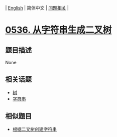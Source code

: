 
| [English](README_EN.md) | 简体中文 | [问题相关](QUESTION.md) |
# [0536. 从字符串生成二叉树](https://leetcode-cn.com/problems/construct-binary-tree-from-string/)
## 题目描述
None
## 相关话题
- [树](https://leetcode-cn.com/tag/tree)
- [字符串](https://leetcode-cn.com/tag/string)
## 相似题目
- [根据二叉树创建字符串](../0606/README.md)
